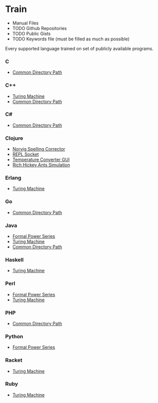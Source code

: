 # Train

* Manual Files
* TODO Github Repositories
* TODO Public Gists
* TODO Keywords file (must be filled as much as possible)

Every supported language trained on set of publicly available programs.

### C
  * [Common Directory Path](http://rosettacode.org/wiki/Find_common_directory_path#C)

### C++
  * [Turing Machine](http://rosettacode.org/wiki/Universal_Turing_machine#C.2B.2B)
  * [Common Directory Path](http://rosettacode.org/wiki/Find_common_directory_path#C.2B.2B)

### C#
  * [Common Directory Path](http://rosettacode.org/wiki/Find_common_directory_path#C.23)

### Clojure
  * [Norvig Spelling Corrector](http://en.wikibooks.org/wiki/Clojure_Programming/Examples/Norvig_Spelling_Corrector)
  * [REPL Socket](http://en.wikibooks.org/wiki/Clojure_Programming/Examples/REPL_Socket)
  * [Temperature Converter GUI](http://en.wikibooks.org/wiki/Clojure_Programming/Examples/Temperature_Converter_GUI)
  * [Rich Hickey Ants Simulation](https://gist.github.com/spacemanaki/1093917)

### Erlang
  * [Turing Machine](http://rosettacode.org/wiki/Universal_Turing_machine#Erlang)

### Go
  * [Common Directory Path](http://rosettacode.org/wiki/Find_common_directory_path#Go)

### Java
  * [Formal Power Series](http://rosettacode.org/wiki/Formal_power_series/Java)
  * [Turing Machine](http://rosettacode.org/wiki/Universal_Turing_machine#Java)
  * [Common Directory Path](http://rosettacode.org/wiki/Find_common_directory_path#Java)

### Haskell
  * [Turing Machine](http://rosettacode.org/wiki/Universal_Turing_machine#Haskell)

### Perl
  * [Formal Power Series](http://rosettacode.org/wiki/Formal_power_series#Perl)
  * [Turing Machine](http://rosettacode.org/wiki/Universal_Turing_machine#Perl)

### PHP
  * [Common Directory Path](http://rosettacode.org/wiki/Find_common_directory_path#PHP)
  
### Python
  * [Formal Power Series](http://rosettacode.org/wiki/Formal_power_series#Python)

### Racket
  * [Turing Machine](http://rosettacode.org/wiki/Universal_Turing_machine#Racket)

### Ruby
  * [Turing Machine](http://rosettacode.org/wiki/Universal_Turing_machine#Ruby)
